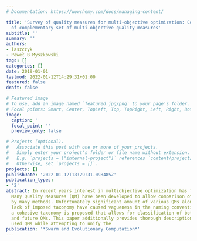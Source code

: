 ```yaml
---
# Documentation: https://wowchemy.com/docs/managing-content/

title: 'Survey of quality measures for multi-objective optimization: Construction
  of complementary set of multi-objective quality measures'
subtitle: ''
summary: ''
authors:
- laszczyk
- Paweł B Myszkowski
tags: []
categories: []
date: 2019-01-01
lastmod: 2022-01-12T14:29:31+01:00
featured: false
draft: false

# Featured image
# To use, add an image named `featured.jpg/png` to your page's folder.
# Focal points: Smart, Center, TopLeft, Top, TopRight, Left, Right, BottomLeft, Bottom, BottomRight.
image:
  caption: ''
  focal_point: ''
  preview_only: false

# Projects (optional).
#   Associate this post with one or more of your projects.
#   Simply enter your project's folder or file name without extension.
#   E.g. `projects = ["internal-project"]` references `content/project/deep-learning/index.md`.
#   Otherwise, set `projects = []`.
projects: []
publishDate: '2022-01-12T13:29:31.098485Z'
publication_types:
- '2'
abstract: In recent years interest in multiobjective optimization has flourished.
  Many Quality Measures (QM) have been developed to allow comparison of results gained
  by many methods. Unfortunately significant amount of various QMs along with the
  lack of imposed taxonomy have caused vagueness in the naming conventions. Hence
  a cohesive taxonomy is proposed that allows for classification of both existing
  and future QMs. This paper additionally provides thorough description of recently
  used QMs while attempting to unify the
publication: '*Swarm and Evolutionary Computation*'
---
```

